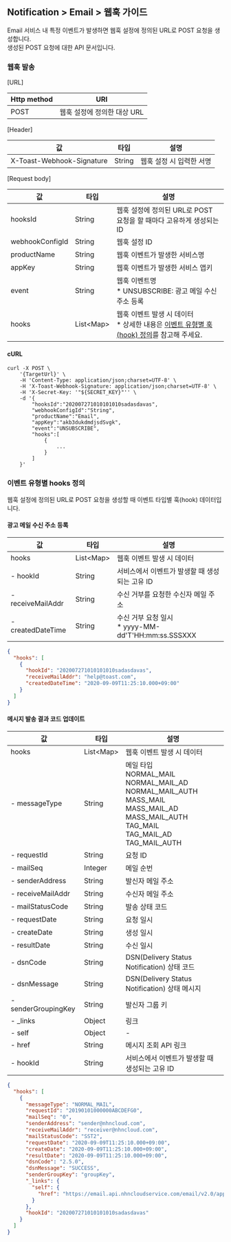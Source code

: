 ## Notification > Email > 웹훅 가이드

Email 서비스 내 특정 이벤트가 발생하면 웹훅 설정에 정의된 URL로 POST 요청을 생성합니다.<br>
생성된 POST 요청에 대한 API 문서입니다.

### 웹훅 발송

[URL]

| Http method | 	URI              |
|-------------|-------------------|
| POST        | 웹훅 설정에 정의한 대상 URL |

[Header]

| 값                         | 	타입     | 	설명            |
|---------------------------|---------|----------------|
| X-Toast-Webhook-Signature | 	String | 웹훅 설정 시 입력한 서명 |

[Request body]

| 값               | 	타입          | 	설명                                                                                   |
|-----------------|--------------|---------------------------------------------------------------------------------------|
| hooksId         | 	String      | 웹훅 설정에 정의된 URL로 POST 요청을 할 때마다 고유하게 생성되는 ID                                           |
| webhookConfigId | 	String      | 웹훅 설정 ID                                                                              |
| productName     | 	String      | 	웹훅 이벤트가 발생한 서비스명                                                                     |
| appKey          | 	String      | 웹훅 이벤트가 발생한 서비스 앱키                                                                    |
| event           | 	String      | 웹훅 이벤트명<br>* UNSUBSCRIBE: 광고 메일 수신 주소 등록                                              |
| hooks           | 	List\<Map\> | 웹훅 이벤트 발생 시 데이터<br>* 상세한 내용은 [이벤트 유형별 훅(hook) 정의](./api-guide/#event-hooks)를 참고해 주세요. |

#### cURL

```
curl -X POST \
    '{TargetUrl}' \
    -H 'Content-Type: application/json;charset=UTF-8' \
    -H 'X-Toast-Webhook-Signature: application/json;charset=UTF-8' \
    -H 'X-Secret-Key: '"${SECRET_KEY}"'' \
    -d '{
        "hooksId":"202007271010101010sadasdavas",
        "webhookConfigId":"String",
        "productName":"Email",
        "appKey":"akb3dukdmdjsdSvgk",
        "event":"UNSUBSCRIBE",
        "hooks":[
            {
                ...
            }
        ]
    }'
```

<span id="event-hooks"></span>

### 이벤트 유형별 hooks 정의

웹훅 설정에 정의된 URL로 POST 요청을 생성할 때 이벤트 타입별 훅(hook) 데이터입니다.

#### 광고 메일 수신 주소 등록

| 값                 | 	타입          | 	설명                                           |
|-------------------|--------------|-----------------------------------------------|
| hooks             | 	List\<Map\> | 웹훅 이벤트 발생 시 데이터                               |
| - hookId          | 	String      | 서비스에서 이벤트가 발생할 때 생성되는 고유 ID                   |
| - receiveMailAddr | 	String      | 	수신 거부를 요청한 수신자 메일 주소                         |
| - createdDateTime | 	String      | 수신 거부 요청 일시<br>* yyyy-MM-dd'T'HH:mm:ss.SSSXXX |

```json
{
  "hooks": [
    {
      "hookId": "202007271010101010sadasdavas",
      "receiveMailAddr": "help@toast.com",
      "createdDateTime": "2020-09-09T11:25:10.000+09:00"
    }
  ]
}
```

#### 메시지 발송 결과 코드 업데이트

| 값                   | 	타입          | 	설명                                                                                                                                                   |
|---------------------|--------------|-------------------------------------------------------------------------------------------------------------------------------------------------------|
| hooks               | 	List\<Map\> | 웹훅 이벤트 발생 시 데이터                                                                                                                                       |
| - messageType       | 	String      | 메일 타입<br>NORMAL_MAIL<br>NORMAL_MAIL_AD<br>NORMAL_MAIL_AUTH<br>MASS_MAIL<br>MASS_MAIL_AD<br>MASS_MAIL_AUTH<br>TAG_MAIL<br>TAG_MAIL_AD<br>TAG_MAIL_AUTH |
| - requestId         | 	String      | 요청 ID                                                                                                                                                 |
| - mailSeq           | 	Integer     | 메일 순번                                                                                                                                                 |
| - senderAddress     | 	String      | 발신자 메일 주소                                                                                                                                             |
| - receiveMailAddr   | 	String      | 수신자 메일 주소                                                                                                                                             |
| - mailStatusCode    | 	String      | 발송 상태 코드                                                            |
| - requestDate       | 	String      | 요청 일시                                                                                                                                                 |
| - createDate        | 	String      | 생성 일시                                                                                                                                                 |
| - resultDate        | 	String      | 수신 일시                                                                                                                                                 |
| - dsnCode           | 	String      | DSN(Delivery Status Notification) 상태 코드                                                                                                               |
| - dsnMessage        | 	String      | DSN(Delivery Status Notification) 상태 메시지                                                                                                              |
| - senderGroupingKey | 	String      | 발신자 그룹 키                                                                                                                                              |
| - _links            | 	Object      | 	링크                                                                                                                                                   |
| - self              | 	Object      | 	-                                                                                                                                                    |
| - href              | 	String      | 	메시지 조회 API 링크                                                                                                                                        |
| - hookId            | 	String      | 서비스에서 이벤트가 발생할 때 생성되는 고유 ID                                                                                                                           |

```json
{
  "hooks": [
    {
      "messageType": "NORMAL_MAIL",
      "requestId": "20190101000000ABCDEFG0",
      "mailSeq": "0",
      "senderAddress": "sender@nhncloud.com",
      "receiveMailAddr": "receiver@nhncloud.com",
      "mailStatusCode": "SST2",
      "requestDate": "2020-09-09T11:25:10.000+09:00",
      "createDate": "2020-09-09T11:25:10.000+09:00",
      "resultDate": "2020-09-09T11:25:10.000+09:00",
      "dsnCode": "2.5.0",
      "dsnMessage": "SUCCESS",
      "senderGroupKey": "groupKey",
      "_links": {
        "self": {
          "href": "https://email.api.nhncloudservice.com/email/v2.0/appKeys/hVYsda0xPcasTT5hC6z/sender/mail/20190101000000ABCDEFG0/0"
        }
      },
      "hookId": "202007271010101010sadasdavas"
    }
  ]
}
```
